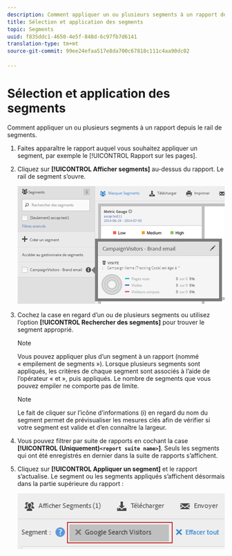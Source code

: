 ```yaml
---
description: Comment appliquer un ou plusieurs segments à un rapport depuis le rail de segments.
title: Sélection et application des segments
topic: Segments
uuid: f835ddc1-4650-4e5f-848d-6c97fb7d6141
translation-type: tm+mt
source-git-commit: 99ee24efaa517e8da700c67818c111c4aa90dc02

---
```



# Sélection et application des segments

Comment appliquer un ou plusieurs segments à un rapport depuis le rail de segments.

1. Faites apparaître le rapport auquel vous souhaitez appliquer un segment, par exemple le [!UICONTROL Rapport sur les pages].
1. Cliquez sur **[!UICONTROL Afficher segments]** au-dessus du rapport. Le rail de segment s’ouvre.

   ![](assets/segment_rail.png)

1. Cochez la case en regard d’un ou de plusieurs segments ou utilisez l’option **[!UICONTROL Rechercher des segments]** pour trouver le segment approprié.

   >[!NOTE]
   >
   >Vous pouvez appliquer plus d’un segment à un rapport (nommé « empilement de segments »). Lorsque plusieurs segments sont appliqués, les critères de chaque segment sont associés à l’aide de l’opérateur « et », puis appliqués. Le nombre de segments que vous pouvez empiler ne comporte pas de limite.

   >[!NOTE]
   >
   >Le fait de cliquer sur l’icône d’informations (i) en regard du nom du segment permet de prévisualiser les mesures clés afin de vérifier si votre segment est valide et d’en connaître la largeur.

1. Vous pouvez filtrer par suite de rapports en cochant la case **[!UICONTROL (Uniquement)`<report suite name>`]**. Seuls les segments qui ont été enregistrés en dernier dans la suite de rapports s’affichent.
1. Cliquez sur **[!UICONTROL Appliquer un segment]** et le rapport s’actualise. Le segment ou les segments appliqués s’affichent désormais dans la partie supérieure du rapport :

   ![](assets/applied_segments.png)
